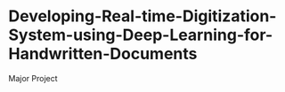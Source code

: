 # Developing-Real-time-Digitization-System-using-Deep-Learning-for-Handwritten-Documents
Major Project

